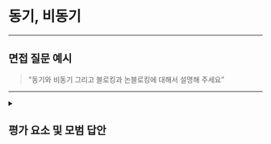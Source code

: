 
# 동기, 비동기

---

## 면접 질문 예시

> "동기와 비동기 그리고 블로킹과 논블로킹에 대해서 설명해 주세요”

---

<details>
  <summary><h2> 평가 요소 및 모범 답안</h2></summary>

  ### 1. 동기, 비동기 정의 및 개념 이해
  - 포함내용  
    결과를 받을 때까지 다음 일을 할 수 있는가?
    * 동기
      - 정의 : 요청을 보낸 후, 요청이 끝날 때까지 작업을 대기하는 방식(호출한 쪽의 코드 진행이 멈춤)
      - 흐름 : 요청 -> 응답 받음 -> 다음 작업 진행
      - 장점 : 구현이 직관적이고 이해하기(디버깅이) 쉬움
      - 단점 : 하나의 작업이 오래 걸리면 전체 프로세스가 지연
    * 비동기
      - 정의 : 요청을 보낸 후, 요청 완료 여부와 상관없이 다음 작업을 진행하는 방식(호출한 쪽의 코드 진행이 멈추지 않음)
      - 흐름 : 요청 -> 다음 작업 -> 응답이 오면 콜백/이벤트 처리
      - 장점 : 오래 걸리는 작업(I/O)의 대기 시간을 효율적으로 활용 가능
      - 단점 : 코드가 복잡하고(콜백, 이벤트 등), 이해하기(디버깅이) 어려움

  ### 2. 블로킹, 논블로킹 정의 및 개념 이해
  - 포함내용  
    작업을 요청한 주체는 결과를 받기 전에 제어권을 받아 다른 일을 할 수 있는가?
    * 블로킹
      - 정의 : 결과를 받을 때까지 요청한 주체는 제어권이 없어 다른 일을 못함
      - 흐름 : 요청 -> 응답 대기(제어권 대기) -> 다음 요청
      - 장점 : 구현이 직관적이고 이해하기(디버깅이) 쉬움
      - 단점 : 자원(스레드)의 대기 상태로 인해 효율성이 낮아질 수 있음
    * 논블로킹
      - 정의 : 결과를 받지 않아도 요청한 주체는 제어권을 받아 다른 일을 할 수 있음
      - 흐름 : 요청 -> 제어권 반환 -> 다음 요청 -> 완료 될 때 응답 받음
      - 장점 : 자원(스레드)의 대기 시간 최소화로 효율적인 사용 가능
      - 단점 : 코드가 복잡하고(콜백, 이벤트 등), 이해하기(디버깅이) 어려움

 ### 3. 동기, 비동기, 블로킹, 논블로킹 예시
사용자 1명이 해야할 작업 A, B가 있다고 가정하자
1. 동기 + 블로킹
  - 동기 : 사용자는 작업 A를 요청한다. 결과를 받을 때까지 작업 B를 요청하지 못함
  - 블로킹 : 사용자는 작업 A의 결과를 받을 때까지 대기한 후에야 제어권을 받아 작업 B를 요청할 수 있음
2. 동기 + 논블로킹(논블로킹의 이점을 활용할 수 없음)
  - 동기 : 사용자는 작업 A를 요청한다. 결과를 받을 때까지 작업 B를 요청하지 못함
  - 논블로킹 : 사용자는 작업 A의 결과를 받기 전에 제어권으로 작업 B를 요청할 수 있음, 하지만 동기로 인해 작업 요청이 불가능
3. 비동기 + 블로킹(비동기의 이점을 활용할 수 없음)
  - 비동기 : 사용자는 작업 A와 작업 B를 동시에 요청할 수 있다 하지만 블로킹으로 인해 작업 A의 결과를 받기 전에 제어권이 없어 작업 B 요청이 불가능
  - 블로킹 : 사용자는 작업 A의 결과를 받을 때까지 대기한 후에야 제어권을 받아 작업 B를 요청할 수 있음
4. 비동기 + 논블로킹
  - 비동기 : 사용자는 작업 A와 작업 B를 동시에 요청할 수 있음
  - 논블로킹 : 사용자는 작업 A의 결과를 받기 전에 제어권으로 작업 B를 요청할 수 있음

  
  ### 4.모범 답안 예시
    
  "요청을 보낸 후 요청 결과를 받기 전에 다른 작업을 진행할 수 있으면 동기, 없으면 비동기입니다  
   작업을 요청한 주체가 제어권을 받기 위해 결과를 기다려야 하면 블로킹, 기다리지 않아도 되면 논블로킹입니다  
   예를 들어, 작업 A, B가 있을 때 동시에 A, B를 진행할 수 없으면 동기, 있으면 비동기 입니다  
   작업 A의 결과를 기다려서 제어권을 받아야 다음 작업을 실행할 수 있으면 블로킹, 바로 제어권을 얻어 다음 작업을 실행할 수 있으면 논블로킹입니다"
  

  ### 5. 심화 지식
  
  - 포함내용
    * 논블로킹과 스레드 생성
        > "논블로킹의 경우 결과를 기다리지 않고 다음 작업을 실행하면 새로운 스레드를 생성하는 건가요?"
      - 단일 스레드 + 이벤트 루프(Node.js) : 기존 스레드가 이벤트 큐에서 새로운 이벤트를 꺼내 처리
      - 멀티 스레드 + 쓰레드 풀(Java, Spring WebFlux) : 주 메서드는 다음 작업을 진행하고, 비동기 메서드는 스레드 풀 내의 작업 스레드를 재사용하여 처리
      - 새로운 스레드를 만들지 않고 이벤트 기반 혹은 스레드 풀을 활용
    
    * 동시성과 병렬성
      - 동시성 : 여러 작업이 논리적으로 동시에 실행되는 것, 단일코어 환경이므로 실제 작업은 하나만 이루어지지만 여러 작업을 번갈아 작업하여 동시에 진행되는 느낌을 줌
      - 병렬성 : 여러 작업이 물리적으로 동시에 실행되는 것, 멀티코어 환경에서 각각의 코어가 서로 다른 스레드를 실제로 동시에 처리
    * 리액티브 프로그래밍
      - 정의 : 데이터의 흐름(Stream)과 변경 사항(이벤트)에 비동기적으로 반응하는 프로그래밍 스타일
      - 리액티브 프로그래밍은 비동기 기반이며, 블로킹 방식은 리액티브의 장점을 크게 살리지 못하므로 주로 논블로킹 방식과 함께 사용
      - 예시(채팅 어플리케이션)
        1. 새로운(변경 사항) 메시지(데이터의 흐름)가 들어옴
        2. 이벤트로 감지하여 콜백 실행(그 이전에 서버는 다른 이벤트를 비동기 처리)
        3. 메시지를 받은 후 연결된(구독 중인) 다른 클라이언트에 실시간 전송
        4. 하나의 서버로 다수의 채팅 메시지를 동시에 처리 가능
